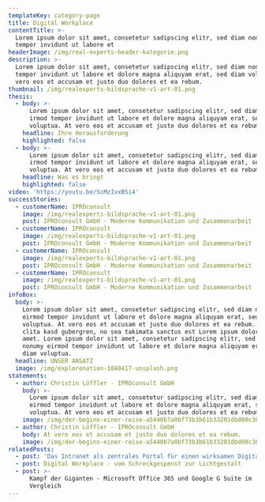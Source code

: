 ```yaml
---
templateKey: category-page
title: Digital Workplace
contentTitle: >-
  Lorem ipsum dolor sit amet, consetetur sadipscing elitr, sed diam nonumy irmod
  tempor invidunt ut labore et 
headerImage: /img/real-experts-header-kategorie.png
description: >-
  Lorem ipsum dolor sit amet, consetetur sadipscing elitr, sed diam nonumy irmod
  tempor invidunt ut labore et dolore magna aliquyam erat, sed diam voluptua. At
  vero eos et accusam et justo duo dolores et ea rebum.
thumbnail: /img/realexperts-bildsprache-v1-art-01.png
thesis:
  - body: >-
      Lorem ipsum dolor sit amet, consetetur sadipscing elitr, sed diam nonumy
      irmod tempor invidunt ut labore et dolore magna aliquyam erat, sed diam
      voluptua. At vero eos et accusam et justo duo dolores et ea rebum.
    headline: Ihre Herausforderung
    highlighted: false
  - body: >-
      Lorem ipsum dolor sit amet, consetetur sadipscing elitr, sed diam nonumy
      irmod tempor invidunt ut labore et dolore magna aliquyam erat, sed diam
      voluptua. At vero eos et accusam et justo duo dolores et ea rebum.
    headline: Was es bringt
    highlighted: false
video: 'https://youtu.be/ScMzIvxBSi4'
successStories:
  - customerName: IPROconsult
    image: /img/realexperts-bildsprache-v1-art-01.png
    post: IPROconsult GmbH - Moderne Kommunikation und Zusammenarbeit
  - customerName: IPROconsult
    image: /img/realexperts-bildsprache-v1-art-01.png
    post: IPROconsult GmbH - Moderne Kommunikation und Zusammenarbeit
  - customerName: IPROconsult
    image: /img/realexperts-bildsprache-v1-art-01.png
    post: IPROconsult GmbH - Moderne Kommunikation und Zusammenarbeit
  - customerName: IPROconsult
    image: /img/realexperts-bildsprache-v1-art-01.png
    post: IPROconsult GmbH - Moderne Kommunikation und Zusammenarbeit
infoBox:
  body: >-
    Lorem ipsum dolor sit amet, consetetur sadipscing elitr, sed diam nonumy
    eirmod tempor invidunt ut labore et dolore magna aliquyam erat, sed diam
    voluptua. At vero eos et accusam et justo duo dolores et ea rebum. Stet
    clita kasd gubergren, no sea takimata sanctus est Lorem ipsum dolor sit
    amet. Lorem ipsum dolor sit amet, consetetur sadipscing elitr, sed diam
    nonumy eirmod tempor invidunt ut labore et dolore magna aliquyam erat, sed
    diam voluptua.
  headline: UNSER ANSATZ
  image: /img/explorenation-1040417-unsplash.png
statements:
  - author: Christin Löffler - IPROconsult GmbH
    body: >-
      Lorem ipsum dolor sit amet, consetetur sadipscing elitr, sed diam nonumy
      eirmod tempor invidunt ut labore et dolore magna aliquyam erat, sed diam
      voluptua. At vero eos et accusam et justo duo dolores et ea rebum.
    image: /img/der-beginn-einer-reise-a5440b7a0bf73b3b61b33201dbd00c36-21464.png
  - author: Christin Löffler - IPROconsult GmbH
    body: At vero eos et accusam et justo duo dolores et ea rebum.
    image: /img/der-beginn-einer-reise-a5440b7a0bf73b3b61b33201dbd00c36-21464.png
relatedPosts:
  - post: 'Das Intranet als zentrales Portal für einen wirksamen Digital Workplace '
  - post: Digital Workplace - vom Schreckgespenst zur Lichtgestalt
  - post: >-
      Kampf der Giganten - Microsoft Office 365 und Google G Suite im
      Vergleich
---
```


